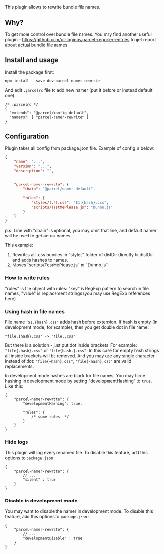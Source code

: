 This plugin allows to rewrite bundle file names.

## Why?

To get more control over bundle file names. 
You may find another useful plugin - https://github.com/ol-loginov/parcel-reporter-entries to
 get report about actual bundle file names. 

## Install and usage


Install the package first:
```
npm install --save-dev parcel-namer-rewrite
```

And edit `.parcelrc` file to add new namer (put it before or instead default one):
```
/* .parcelrc */
{
  "extends": "@parcel/config-default",
  "namers": [ "parcel-namer-rewrite" ]
}
```


## Configuration

Plugin takes all config from package.json file. Example of config is below:

```json
{
    "name": "...",
    "version": "...",
    "description": "",

  
    "parcel-namer-rewrite": {
        "chain": "@parcel/namer-default",
                
        "rules": {
            "styles/(.*).css": "$1.{hash}.css",
            "scripts/TestMePlease.js": "Dunno.js"
        }
    }
}
```
p.s. Line with "chain" is optional, you may omit that line, and default namer will be used to get actual names

This example:
1) Rewrites all .css bundles in "styles" folder of distDir directly to distDir and adds hashes to names.
2) Moves "scripts/TestMePlease.js" to "Dunno.js"

### How to write rules

"rules" is the object with rules: "key" is RegExp pattern to search in file names, "value" is replacement
 strings (you may use RegExp references here)


### Using hash in file names

File name `"$1.{hash}.css"` adds hash before extension. If hash is empty (in development mode, for example), then you get double dot in file name:
```
"file.{hash}.css" -> "file..css"
```

But there is a solution - just put dot inside brackets. For example: `"file{.hash}.css"` or `"file{hash.}.css"`. In this case for empty hash strings all inside brackets will be removed. And you may use any single character instead of dot: `"file{~hash}.css"`, `"file{-hash}.css"` are valid replacements.

In development mode hashes are blank for file names. You may force hashing in development mode by setting "developmentHashing" to `true`.
Like this:

```json5
{
    "parcel-namer-rewrite": {
        "developmentHashing": true,
                
        "rules": {
            /* some rules  */
        }
    }
}
```

### Hide logs

This plugin will log every renamed file. To disable this feature, add this options to `package.json` :

```json5
{
    "parcel-namer-rewrite": {
        // ...
        "silent" : true
    }
}
```


### Disable in development mode

You may want to disable the namer in development mode. To disable this feature, add this options to `package.json` :

```json5
{
    "parcel-namer-rewrite": {
        // ...
        "developmentDisable" : true
    }
}
```


